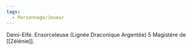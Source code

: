 ```yaml
---
tags:
  - Personnage/Joueur
---
```

Demi-Elfe.
Ensorceleuse (Lignée Draconique Argentée) 5
Magistère de [[Zélénie]].
